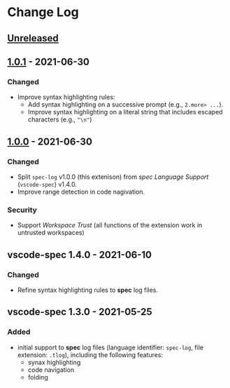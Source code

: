 # Change Log

<!-- All notable changes to the "vscode-spec-log" extension will be documented in this file. -->

## [Unreleased]

## [1.0.1] - 2021-06-30

### Changed

- Improve syntax highlighting rules:
  - Add syntax highlighting on a successive prompt (e.g., `2.more> ...`).
  - Improve syntax highlighting on a literal string that includes escaped characters (e.g., `"\n"`)

## [1.0.0] - 2021-06-30

### Changed

- Split `spec-log` v1.0.0 (this extenison) from _spec Language Support_ (`vscode-spec`) v1.4.0.
- Improve range detection in code nagivation.

### Security

- Support _Workspace Trust_ (all functions of the extension work in untrusted workspaces)

## vscode-spec 1.4.0 - 2021-06-10

### Changed

- Refine syntax highlighting rules to __spec__ log files.

## vscode-spec 1.3.0 - 2021-05-25

### Added

- initial support to __spec__ log files (language identifier: `spec-log`, file extension: `.tlog`), including the following features:
  - synax highlighting
  - code navigation
  - folding

[Unreleased]: https://github.com/fujidana/vscode-spec-log/compare/v1.0.1...HEAD
[1.0.1]: https://github.com/fujidana/vscode-spec-log/compare/v1.0.0...v1.0.1
[1.0.0]: https://github.com/fujidana/vscode-spec-log/releases/tag/v1.0.0
